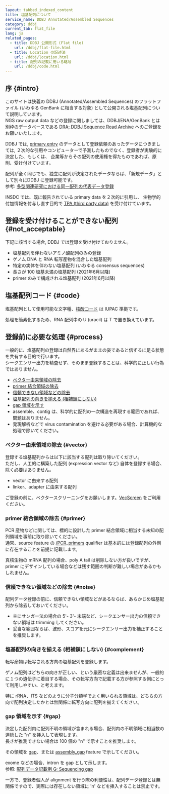 ```yaml
---
layout: tabbed_indexed_content
title: 塩基配列について
service_name: DDBJ Annotated/Assembled Sequences
category: ddbj
current_tab: flat_file
lang: ja
related_pages:
  - title: DDBJ 公開形式 (Flat file)
    url: /ddbj/flat-file.html
  - title: Location の記述法
    url: /ddbj/location.html
  - title: 配列の記載に用いる略号
    url: /ddbj/code.html
---
```



## 序  {#intro}

このサイトは狭義の DDBJ (Annotated/Assembled Sequences) のフラットファイル (いわゆる GenBank に相当する対象) として公開される塩基配列について説明しています。    
NGS raw output data などの登録に関しましては、DDBJ/ENA/GenBank とは別枠のデータベースである [DRA; DDBJ Sequence Read Archive](/dra/index.html) へのご登録をお願いいたします。    
    
DDBJ では, [primary entry](/ddbj/submission.html#primary_entry) のデータとして登録依頼のあったデータにつきましては, ２次的な引用やコンピューターで予測したものでなく、登録者が実験的に決定した、もしくは、 企業等からその配列の使用権を得たものであれば、原則、受け付けています。    
    
配列が全く同じでも、独立に配列が決定されたデータならば、「新規データ」として別々にDDBJ に登録可能です。    
参考: [多型関連研究における同一配列の代表データ登録](/ddbj/represent.html)    
    
INSDC では、既に報告されている primary data を２次的に引用し、 生物学的付加情報を付与し直す目的で [TPA (third party data)](ddbj/tpa.html) を受け付けています。    


## 登録を受け付けることができない配列  {#not_acceptable}

下記に該当する場合, DDBJ では登録を受け付けておりません。    

  - 塩基配列を伴わないアミノ酸配列のみの登録
  - ゲノム DNA と RNA 転写産物を混合した塩基配列
  - 特定の実体を伴わない塩基配列 (いわゆる consensus sequences)
  - 長さが 100 塩基未満の塩基配列 (2021年6月以降)
  - primer のみで構成される塩基配列 (2021年6月以降)


## 塩基配列コード  {#code}

塩基配列として使用可能な文字種、[核酸コード](/ddbj/code.html#nucleotide-1) は IUPAC 準拠です。    

処理を簡素化するため、RNA 配列中の U (uracil) は T で置き換えています。    

## 登録前に必要な処理  {#process}

一般的に、塩基配列の登録は自然界にあるがままの姿であると信ずるに足る状態を共有する目的で行います。    
シークエンサー出力を精査せず、そのまま登録することは、科学的に正しい行為ではありません。    

  - [ベクター由来領域の除去](#vector)
  - [primer 結合領域の除去](#primer)
  - [信頼できない領域などの除去](#noise)
  - [塩基配列の向きを揃える (相補鎖にしない)](#complement)
  - [gap 領域を示す](#gap)
  - assemble、contig は、科学的に配列の一次構造を再現する範囲であれば、問題はありません。
  - 発現解析などで virus contamination を避ける必要がある場合、計算機的な処理で除いてください。

### ベクター由来領域の除去  {#vector}

登録する塩基配列からは以下に該当する配列は取り除いてください。    
ただし、人工的に構築した配列 (expression vector など) 自体を登録する場合、除く必要はありません。    

  - vector に由来する配列
  - linker、adapter に由来する配列

ご登録の前に、ベクタースクリーニングをお願いします。[VecScreen](http://ddbj.nig.ac.jp/vecscreen/?lang=ja) をご利用ください。    


### primer 結合領域の除去  {#primer}

PCR 産物などに関しては、標的に設計した primer 結合領域に相当する未知の配列領域を事前に取り除いてください。    
通常、source feature の [/PCR_primers](/ddbj/qualifiers.html#PCR_primers) qualifier は基本的には登録配列の外側に存在することを前提に記載します。    

真核生物の mRNA 配列の場合、poly A tail は削除しない方が良いですが、primer にデザインしている場合などは残す範囲の判断が難しい場合があるかもしれません。    

### 信頼できない領域などの除去  {#noise}

配列データ登録の前に、信頼できない領域などがあるならば、あらかじめ塩基配列から除去しておいてください。    

  - 主にサンガー法の場合の 5'- 3'- 末端など、シークエンサー出力の信頼できない領域は trimming してください。
  - 妥当な範囲ならば、波形、スコアを元にシークエンサー出力を補正することを推奨します。

### 塩基配列の向きを揃える (相補鎖にしない)  {#complement}

転写産物は転写される方向の塩基配列を登録します。    

ゲノム配列はどちらの向きが正しい、という厳密な定義は出来ませんが、一般的に１つの遺伝子に着目する場合、その転写方向で記載する方が参照する側にとって利用しやすい、と考えます。    

特に rRNA、ITS などのように分子分類学でよく用いられる領域は、どちらの方向で配列決定したかとは無関係に転写方向に配列を揃えてください。    


### gap 領域を示す  {#gap}

決定した配列内に配列不明の領域が含まれる場合、配列内の不明領域に相当数の連続した "n" を挿入して表現します。    
長さが推測できない場合は 100 個の "n" で示すことを推奨します。    
    
その領域を [gap](/ddbj/features.html#gap)、または [assembly_gap](/ddbj/features.html#assembly_gap) feature で示してください。    
    
exome などの場合、intron を gap として示します。    
参照: [配列データ記載例 G: Sequencing gap](/ddbj/example.html#G)    
    
一方で、登録者個人が alignment を行う際の利便性は、配列データ登録とは無関係ですので、実際には存在しない領域に 'n' などを挿入することは禁止です。
